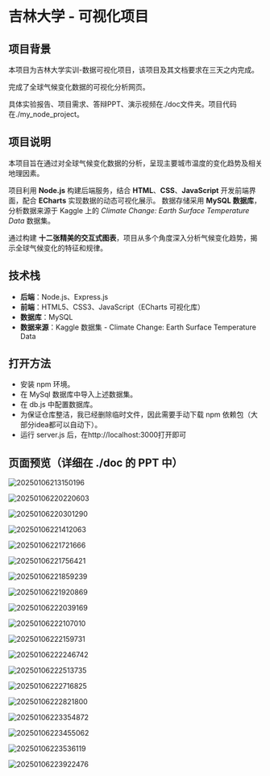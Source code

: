 # 吉林大学 - 可视化项目
## 项目背景

本项目为吉林大学实训-数据可视化项目，该项目及其文档要求在三天之内完成。

完成了全球气候变化数据的可视化分析网页。

具体实验报告、项目需求、答辩PPT、演示视频在./doc文件夹。项目代码在./my_node_project。

## 项目说明

本项目旨在通过对全球气候变化数据的分析，呈现主要城市温度的变化趋势及相关地理因素。

项目利用 **Node.js** 构建后端服务，结合 **HTML**、**CSS**、**JavaScript** 开发前端界面，配合 **ECharts** 实现数据的动态可视化展示。
数据存储采用 **MySQL 数据库**，分析数据来源于 Kaggle 上的 *Climate Change: Earth Surface Temperature Data* 数据集。

通过构建 **十二张精美的交互式图表**，项目从多个角度深入分析气候变化趋势，揭示全球气候变化的特征和规律。

## 技术栈

- **后端**：Node.js、Express.js
- **前端**：HTML5、CSS3、JavaScript（ECharts 可视化库）
- **数据库**：MySQL
- **数据来源**：Kaggle 数据集 - Climate Change: Earth Surface Temperature Data

## 打开方法

- 安装 npm 环境。
- 在 MySql 数据库中导入上述数据集。
- 在 db.js 中配置数据库。
- 为保证仓库整洁，我已经删除临时文件，因此需要手动下载 npm 依赖包（大部分idea都可以自动下）。
- 运行 server.js 后，在http://localhost:3000打开即可

## 页面预览（详细在 ./doc 的 PPT 中）

![20250106213150196](png/20250106213150196.png)

![20250106220220603](png/20250106220220603.png)

![20250106220301290](png/20250106220301290.png)

![20250106221412063](png/20250106221412063.png)

![20250106221721666](png/20250106221721666.png)

![20250106221756421](png/20250106221756421.png)

![20250106221859239](png/20250106221859239.png)

![20250106221920869](png/20250106221920869.png)

![20250106222039169](png/20250106222039169.png)

![20250106222107010](png/20250106222107010.png)

![20250106222159731](png/20250106222159731.png)

![20250106222246742](png/20250106222246742.png)

![20250106222513735](png/20250106222513735.png)

![20250106222716825](png/20250106222716825.png)

![20250106222821800](png/20250106222821800.png)

![20250106223354872](png/20250106223354872.png)

![20250106223455062](png/20250106223455062.png)

![20250106223536119](png/20250106223536119.png)

![20250106223922476](png/20250106223922476.png)
